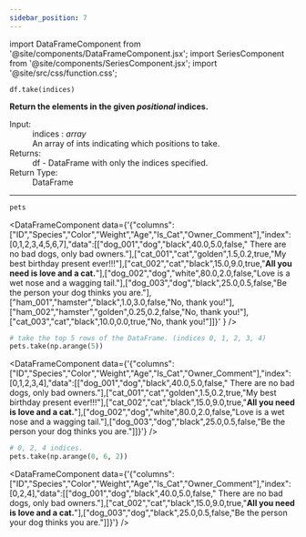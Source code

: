 ```yaml
---
sidebar_position: 7
---
```


import DataFrameComponent from '@site/components/DataFrameComponent.jsx';
import SeriesComponent from '@site/components/SeriesComponent.jsx';
import '@site/src/css/function.css';

<code>df.take(indices)</code>

<div className='base'>
    <!-- Description -->
    <p><strong>Return the elements in the given <em>positional</em> indices.</strong></p>
    <dl>
        <!-- Input -->
        <dt className='term'>Input:</dt>
        <dd className='parameter'>indices : <em>array</em></dd>
        <dd className='parameter-description'>An array of ints indicating which positions to take.</dd>
        <!-- Return -->
        <dt className='term'>Returns:</dt>
        <dd>df - DataFrame with only the indices specified.</dd>
        <!-- Return Type -->
        <dt className='term'>Return Type:</dt>
        <dd>DataFrame</dd>
    </dl>
</div>

---

```python
pets
```

<DataFrameComponent data={'{"columns":["ID","Species","Color","Weight","Age","Is_Cat","Owner_Comment"],"index":[0,1,2,3,4,5,6,7],"data":[["dog_001","dog","black",40.0,5.0,false,"      There are no bad dogs, only bad owners."],["cat_001","cat","golden",1.5,0.2,true,"My best birthday present ever!!!"],["cat_002","cat","black",15.0,9.0,true,"****All you need is love and a cat.****"],["dog_002","dog","white",80.0,2.0,false,"Love is a wet nose and a wagging tail."],["dog_003","dog","black",25.0,0.5,false,"Be the person your dog thinks you are."],["ham_001","hamster","black",1.0,3.0,false,"No, thank you!"],["ham_002","hamster","golden",0.25,0.2,false,"No, thank you!"],["cat_003","cat","black",10.0,0.0,true,"No, thank you!"]]}'
} />

```python
# take the top 5 rows of the DataFrame. (indices 0, 1, 2, 3, 4)
pets.take(np.arange(5))
```
<DataFrameComponent data={'{"columns":["ID","Species","Color","Weight","Age","Is_Cat","Owner_Comment"],"index":[0,1,2,3,4],"data":[["dog_001","dog","black",40.0,5.0,false,"      There are no bad dogs, only bad owners."],["cat_001","cat","golden",1.5,0.2,true,"My best birthday present ever!!!"],["cat_002","cat","black",15.0,9.0,true,"****All you need is love and a cat.****"],["dog_002","dog","white",80.0,2.0,false,"Love is a wet nose and a wagging tail."],["dog_003","dog","black",25.0,0.5,false,"Be the person your dog thinks you are."]]}'} />

```python
# 0, 2, 4 indices.
pets.take(np.arange(0, 6, 2))
```
<DataFrameComponent data={'{"columns":["ID","Species","Color","Weight","Age","Is_Cat","Owner_Comment"],"index":[0,2,4],"data":[["dog_001","dog","black",40.0,5.0,false,"      There are no bad dogs, only bad owners."],["cat_002","cat","black",15.0,9.0,true,"****All you need is love and a cat.****"],["dog_003","dog","black",25.0,0.5,false,"Be the person your dog thinks you are."]]}'} />